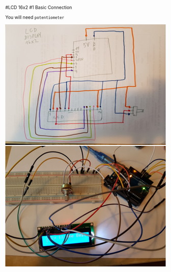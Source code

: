 #LCD 16x2  #1 Basic Connection

You will need `potentiometer`

![N|Solid](https://github.com/NetPumi2/Arduino/blob/master/Basic/LCD16x2/LCD16x2BasicConnection1/img/lcd1.jpg)
![N|Solid](https://github.com/NetPumi2/Arduino/blob/master/Basic/LCD16x2/LCD16x2BasicConnection1/img/lcd2.jpg)
